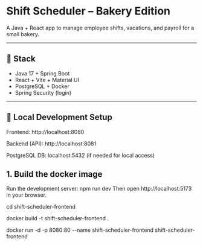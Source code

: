 # Shift Scheduler – Bakery Edition

A Java + React app to manage employee shifts, vacations, and payroll for a small bakery.

---

## 🧱 Stack

- Java 17 + Spring Boot
- React + Vite + Material UI
- PostgreSQL + Docker
- Spring Security (login)

---

## 🚀 Local Development Setup


Frontend: http://localhost:8080

Backend (API): http://localhost:8081

PostgreSQL DB: localhost:5432 (if needed for local access)


## 1. Build the docker image 
Run the development server:
npm run dev
Then open http://localhost:5173 in your browser.

cd shift-scheduler-frontend

docker build -t shift-scheduler-frontend .

docker run -d -p 8080:80 --name shift-scheduler-frontend shift-scheduler-frontend
